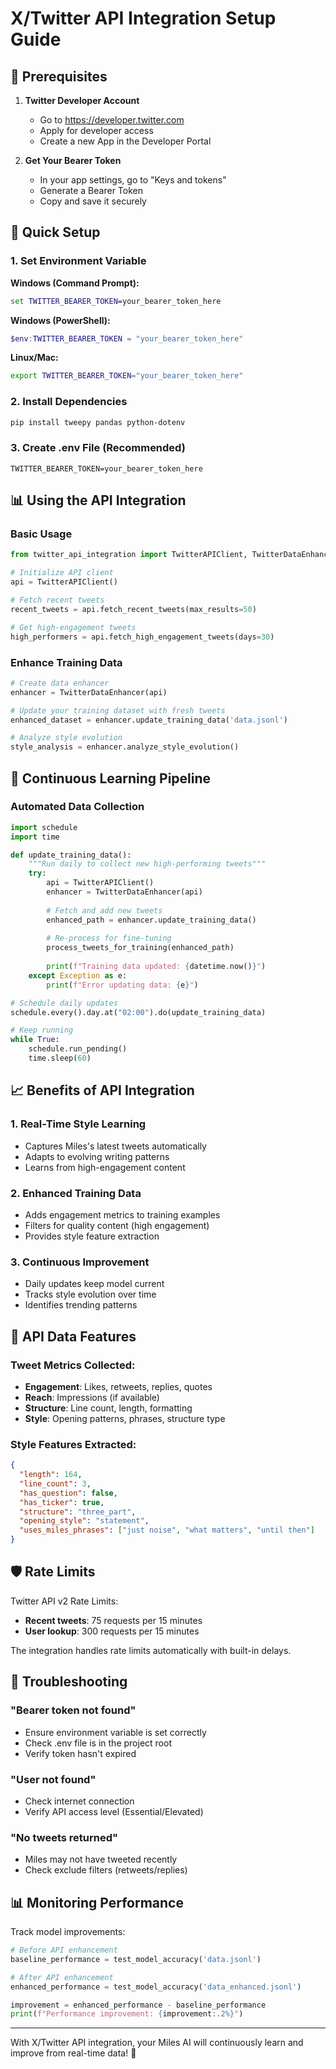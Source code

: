 # X/Twitter API Integration Setup Guide

## 🔑 Prerequisites

1. **Twitter Developer Account**
   - Go to https://developer.twitter.com
   - Apply for developer access
   - Create a new App in the Developer Portal

2. **Get Your Bearer Token**
   - In your app settings, go to "Keys and tokens"
   - Generate a Bearer Token
   - Copy and save it securely

## 🚀 Quick Setup

### 1. Set Environment Variable

**Windows (Command Prompt):**
```cmd
set TWITTER_BEARER_TOKEN=your_bearer_token_here
```

**Windows (PowerShell):**
```powershell
$env:TWITTER_BEARER_TOKEN = "your_bearer_token_here"
```

**Linux/Mac:**
```bash
export TWITTER_BEARER_TOKEN="your_bearer_token_here"
```

### 2. Install Dependencies
```bash
pip install tweepy pandas python-dotenv
```

### 3. Create .env File (Recommended)
```env
TWITTER_BEARER_TOKEN=your_bearer_token_here
```

## 📊 Using the API Integration

### Basic Usage
```python
from twitter_api_integration import TwitterAPIClient, TwitterDataEnhancer

# Initialize API client
api = TwitterAPIClient()

# Fetch recent tweets
recent_tweets = api.fetch_recent_tweets(max_results=50)

# Get high-engagement tweets
high_performers = api.fetch_high_engagement_tweets(days=30)
```

### Enhance Training Data
```python
# Create data enhancer
enhancer = TwitterDataEnhancer(api)

# Update your training dataset with fresh tweets
enhanced_dataset = enhancer.update_training_data('data.jsonl')

# Analyze style evolution
style_analysis = enhancer.analyze_style_evolution()
```

## 🔄 Continuous Learning Pipeline

### Automated Data Collection
```python
import schedule
import time

def update_training_data():
    """Run daily to collect new high-performing tweets"""
    try:
        api = TwitterAPIClient()
        enhancer = TwitterDataEnhancer(api)
        
        # Fetch and add new tweets
        enhanced_path = enhancer.update_training_data()
        
        # Re-process for fine-tuning
        process_tweets_for_training(enhanced_path)
        
        print(f"Training data updated: {datetime.now()}")
    except Exception as e:
        print(f"Error updating data: {e}")

# Schedule daily updates
schedule.every().day.at("02:00").do(update_training_data)

# Keep running
while True:
    schedule.run_pending()
    time.sleep(60)
```

## 📈 Benefits of API Integration

### 1. **Real-Time Style Learning**
- Captures Miles's latest tweets automatically
- Adapts to evolving writing patterns
- Learns from high-engagement content

### 2. **Enhanced Training Data**
- Adds engagement metrics to training examples
- Filters for quality content (high engagement)
- Provides style feature extraction

### 3. **Continuous Improvement**
- Daily updates keep model current
- Tracks style evolution over time
- Identifies trending patterns

## 🎯 API Data Features

### Tweet Metrics Collected:
- **Engagement**: Likes, retweets, replies, quotes
- **Reach**: Impressions (if available)
- **Structure**: Line count, length, formatting
- **Style**: Opening patterns, phrases, structure type

### Style Features Extracted:
```json
{
  "length": 164,
  "line_count": 3,
  "has_question": false,
  "has_ticker": true,
  "structure": "three_part",
  "opening_style": "statement",
  "uses_miles_phrases": ["just noise", "what matters", "until then"]
}
```

## 🛡️ Rate Limits

Twitter API v2 Rate Limits:
- **Recent tweets**: 75 requests per 15 minutes
- **User lookup**: 300 requests per 15 minutes

The integration handles rate limits automatically with built-in delays.

## 🔧 Troubleshooting

### "Bearer token not found"
- Ensure environment variable is set correctly
- Check .env file is in the project root
- Verify token hasn't expired

### "User not found" 
- Check internet connection
- Verify API access level (Essential/Elevated)

### "No tweets returned"
- Miles may not have tweeted recently
- Check exclude filters (retweets/replies)

## 📊 Monitoring Performance

Track model improvements:
```python
# Before API enhancement
baseline_performance = test_model_accuracy('data.jsonl')

# After API enhancement  
enhanced_performance = test_model_accuracy('data_enhanced.jsonl')

improvement = enhanced_performance - baseline_performance
print(f"Performance improvement: {improvement:.2%}")
```

---

With X/Twitter API integration, your Miles AI will continuously learn and improve from real-time data! 🚀